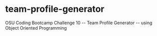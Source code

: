 # team-profile-generator
 OSU Coding Bootcamp Challenge 10 -- Team Profile Generator -- using Object Oriented Programming
